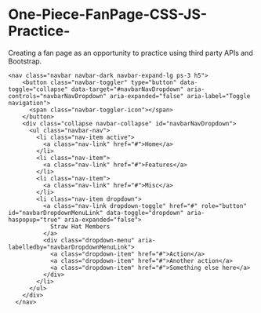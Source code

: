 # One-Piece-FanPage-CSS-JS-Practice-
Creating a fan page as an opportunity to practice using third party APIs and Bootstrap. 



    <nav class="navbar navbar-dark navbar-expand-lg ps-3 h5">
        <button class="navbar-toggler" type="button" data-toggle="collapse" data-target="#navbarNavDropdown" aria-controls="navbarNavDropdown" aria-expanded="false" aria-label="Toggle navigation">
          <span class="navbar-toggler-icon"></span>
        </button>
        <div class="collapse navbar-collapse" id="navbarNavDropdown">
          <ul class="navbar-nav">
            <li class="nav-item active">
              <a class="nav-link" href="#">Home</a>
            </li>
            <li class="nav-item">
              <a class="nav-link" href="#">Features</a>
            </li>
            <li class="nav-item">
              <a class="nav-link" href="#">Misc</a>
            </li>
            <li class="nav-item dropdown">
              <a class="nav-link dropdown-toggle" href="#" role="button" id="navbarDropdownMenuLink" data-toggle="dropdown" aria-haspopup="true" aria-expanded="false">
                Straw Hat Members
              </a>
              <div class="dropdown-menu" aria-labelledby="navbarDropdownMenuLink">
                <a class="dropdown-item" href="#">Action</a>
                <a class="dropdown-item" href="#">Another action</a>
                <a class="dropdown-item" href="#">Something else here</a>
              </div>
            </li>
          </ul>
        </div>
      </nav>
